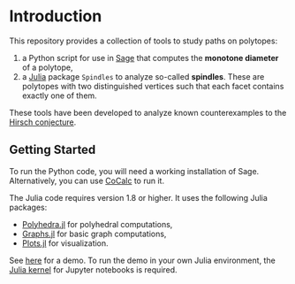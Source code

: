 # Introduction

This repository provides a collection of tools to study paths on polytopes:
1. a Python script for use in [Sage](https://www.sagemath.org/) that computes the **monotone diameter** of a polytope,
2. a [Julia](https://julialang.org/) package `Spindles` to analyze so-called **spindles**. These are polytopes with two distinguished vertices such that each facet contains exactly one of them. 

These tools have been developed to analyze known counterexamples to the [Hirsch conjecture](https://en.wikipedia.org/wiki/Hirsch_conjecture).


## Getting Started

To run the Python code, you will need a working installation of Sage. Alternatively, you can use [CoCalc](https://cocalc.com/) to run it.

The Julia code requires version 1.8 or higher. It uses the following Julia packages:
* [Polyhedra.jl](https://juliapolyhedra.github.io/Polyhedra.jl/) for polyhedral computations, 
* [Graphs.jl](https://juliagraphs.org/Graphs.jl/) for basic graph computations, 
* [Plots.jl](https://docs.juliaplots.org/) for visualization.

See [here](Spindles/examples/Demo.ipynb) for a demo. To run the demo in your own Julia environment, the [Julia kernel](https://github.com/JuliaLang/IJulia.jl) for Jupyter notebooks is required.